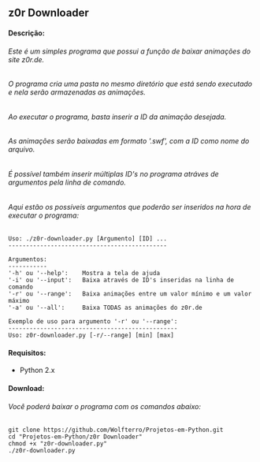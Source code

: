 ## z0r Downloader

#### Descrição:

###### Este é um simples programa que possui a função de baixar animações do site z0r.de.
###### O programa cria uma pasta no mesmo diretório que está sendo executado e nela serão armazenadas as animações.
###### Ao executar o programa, basta inserir a ID da animação desejada.
###### As animações serão baixadas em formato '.swf', com a ID como nome do arquivo.
###### É possível também inserir múltiplas ID's no programa atráves de argumentos pela linha de comando.

###### Aqui estão os possíveis argumentos que poderão ser inseridos na hora de executar o programa:


    Uso: ./z0r-downloader.py [Argumento] [ID] ...
    ---------------------------------------------
    
    Argumentos:
    -----------
    '-h' ou '--help':    Mostra a tela de ajuda
    '-i' ou '--input':   Baixa através de ID's inseridas na linha de comando
    '-r' ou '--range':   Baixa animações entre um valor mínimo e um valor máximo
    '-a' ou '--all':     Baixa TODAS as animações do z0r.de
    
    Exemplo de uso para argumento '-r' ou '--range':
    ------------------------------------------------
    Uso: z0r-downloader.py [-r/--range] [min] [max]

#### Requisitos:
- Python 2.x

#### Download:

###### Você poderá baixar o programa com os comandos abaixo:

    git clone https://github.com/Wolfterro/Projetos-em-Python.git
    cd "Projetos-em-Python/z0r Downloader"
    chmod +x "z0r-downloader.py"
    ./z0r-downloader.py
